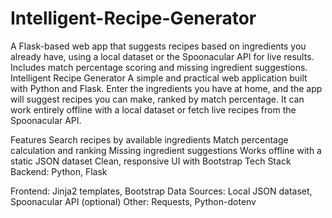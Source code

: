 # Intelligent-Recipe-Generator
A Flask-based web app that suggests recipes based on ingredients you already have, using a local dataset or the Spoonacular API for live results. Includes match percentage scoring and missing ingredient suggestions.
Intelligent Recipe Generator
A simple and practical web application built with Python and Flask. Enter the ingredients you have at home, and the app will suggest recipes you can make, ranked by match percentage. It can work entirely offline with a local dataset or fetch live recipes from the Spoonacular API.

Features
Search recipes by available ingredients
Match percentage calculation and ranking
Missing ingredient suggestions
Works offline with a static JSON dataset
Clean, responsive UI with Bootstrap
Tech Stack
Backend: Python, Flask

Frontend: Jinja2 templates, Bootstrap
Data Sources: Local JSON dataset, Spoonacular API (optional)
Other: Requests, Python-dotenv
